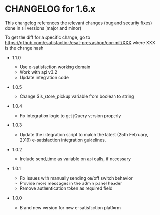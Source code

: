 CHANGELOG for 1.6.x
===================

This changelog references the relevant changes (bug and security fixes) done
in all versions (major and minor)

To get the diff for a specific change, go to https://github.com/esatisfaction/esat-prestashop/commit/XXX where
XXX is the change hash

* 1.1.0
  * Use e-satisfaction working domain
  * Work with api v3.2
  * Update integration code

* 1.0.5
  * Change $is_store_pickup variable from boolean to string
* 1.0.4
  * Fix integration logic to get jQuery version properly
* 1.0.3
  * Update the integration script to match the latest (25th February, 2019) e-satisfaction integration guidelines.
* 1.0.2
  * Include send_time as variable on api calls, if necessary
* 1.0.1
  * Fix issues with manually sending on/off switch behavior
  * Provide more messages in the admin panel header
  * Remove authentication token as required field
* 1.0.0
  * Brand new version for new e-satisfaction platform
